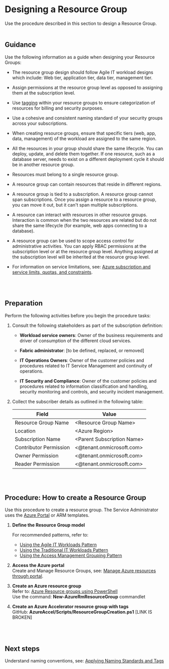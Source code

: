 # Designing a Resource Group 
Use the procedure described in this section to design a Resource Group. 
<br />
<br />

## Guidance
Use the following information as a guide when designing your Resource Groups:

- The resource group design should follow Agile IT workload designs which include:  Web tier, application 
   tier, data tier, management tier. 
   
- Assign permissions at the resource group level as opposed to assigning them at the subscription level. 
- Use [tagging](4.1-Applying-Azure-Tags.md) within your resource groups to ensure categorization of resources for billing and security purposes. 
- Use a cohesive and consistent naming standard of your security groups across your subscriptions. 
- When creating resource groups, ensure that specific tiers (web, app, data, management) of the workload 
   are assigned to the same region. 
- All the resources in your group should share the same lifecycle. You can deploy, update, and  delete them together. If one resource, such as a database server, needs to exist on a different deployment cycle it should be in another resource group. 
- Resources must belong to a single resource group. 
- A resource group can contain resources that reside in different regions. 
- A resource group is tied to a subscription. A resource group cannot span subscriptions. Once you assign a 
  resource to a resource group, you can move it out, but it can't span multiple subscriptions. 
- A resource can interact with resources in other resource groups. Interaction is common when the two 
  resources are related but do not share the same lifecycle (for example, web apps connecting to a 
  database). 
- A resource group can be used to scope access control for administrative activities. You can apply RBAC 
  permissions at the subscription level or at the resource group level. Anything assigned at the subscription 
  level will be inherited at the resource group level. 
- For information on service limitations, see: [Azure subscription and service limits, quotas, and constraints](https://docs.microsoft.com/en-us/azure/azure-subscription-service-limits).  
<br />
<br />

## Preparation 
Perform the following activities before you begin the procedure tasks:  

1. Consult the following stakeholders as part of the subscription definition:

   - **Workload service owners**:  Owner of the business requirements and driver of consumption of the 
   different cloud services. 

   - **Fabric administrator**:  [to be defined, replaced, or removed] 

   - **IT Operations Owners**:  Owner of the customer policies and procedures related to IT Service 
   Management and continuity of operations. 

   - **IT Security and Compliance**:  Owner of the customer policies and procedures related to information 
   classification and handling, security monitoring and controls, and security incident management. 

2. Collect the subscriber details as outlined in the following table:

   | Field | Value |
   |------------------------------|----------------------------|
   | Resource Group Name   | \<Resource Group Name\>   | 
   | Location    | \<Azure Region\> | 
   | Subscription Name  | \<Parent Subscription Name\>  | 
   | Contributor Permission    | \<@tenant.onmicrosoft.com\> |  
   | Owner Permission   | \<@tenant.onmicrosoft.com\> |  
   | Reader Permission   | \<@tenant.onmicrosoft.com\> |  
<br />
<br />

## Procedure:  How to create a Resource Group 
Use this procedure to create a resource group. The Service Administrator uses the [Azure Portal](https://ms.portal.azure.com/) or ARM 
templates. 

1. **Define the Resource Group model**

   For recommended patterns, refer to:  
   - [Using the Agile IT Workloads Pattern](3.1.1-Using-the-Agile-IT-Workloads-Pattern.md) 
   - [Using the Traditional IT Workloads Pattern](3.1.2-Using-the-Traditional-IT-Workloads-Pattern.md) 
   - [Using the Access Management Grouping Pattern](3.1.3-Using-the-Access-Management-Grouping-Pattern.md) 

2. **Access the Azure portal**  
   Create and Manage Resource Groups, see: [Manage Azure resources through portal](https://docs.microsoft.com/en-us/rest/api/resources/resourcegroups). 

3. **Create an Azure resource group**  
   Refer to:  [Azure Resource groups using PowerShell](https://docs.microsoft.com/en-us/powershell/module/azurerm.resources/new-azurermresourcegroup?view=azurermps-6.1.0&viewFallbackFrom=azurermps-5.1.1)  
   Use the command: **New-AzureRmResourceGroup** commandlet 

4. **Create an Azure Accelerator resource group with tags**  
  GitHub:  **AzureAccel/Scripts/ResourceGroupCreation.ps1** [LINK IS BROKEN]  
<br />
<br />
 
## Next steps 
Understand naming conventions, see: [Applying Naming Standards and Tags](4.0-Applying-Naming-Standards-and-Tags.md) 
